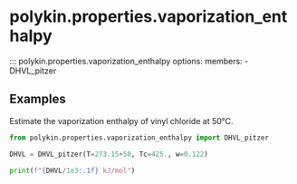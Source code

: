 # polykin.properties.vaporization_enthalpy

::: polykin.properties.vaporization_enthalpy
    options:
        members:
            - DHVL_pitzer

## Examples

Estimate the vaporization enthalpy of vinyl chloride at 50°C.

```python exec="on" source="material-block"
from polykin.properties.vaporization_enthalpy import DHVL_pitzer

DHVL = DHVL_pitzer(T=273.15+50, Tc=425., w=0.122)

print(f"{DHVL/1e3:.1f} kJ/mol")
```
